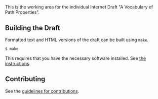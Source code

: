 #

This is the working area for the individual Internet Draft "A Vocabulary of Path Properties".

## Building the Draft

Formatted text and HTML versions of the draft can be built using `make`.

```sh
$ make
```

This requires that you have the necessary software installed.  See
[the instructions](https://github.com/martinthomson/i-d-template/blob/master/doc/SETUP.md).


## Contributing

See the
[guidelines for contributions](https://github.com/theri/draft-enghardt-panrg-path-properties/blob/master/CONTRIBUTING.md).
